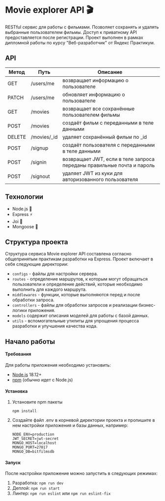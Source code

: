 # Movie explorer API 🎬
RESTful сервис для работы с фильмами. Позволяет сохранять и удалять выбранные пользователем фильмы. Доступ к приватному API предоставляется после регистрации.
Проект выполнен в рамках дипломной работы по курсу "Веб-разработчик" от Яндекс Практикум.

## API
| Метод  | Путь        | Описание                                                               |
| ------ | ----------- | ---------------------------------------------------------------------- |
| GET    | /users/me   | возвращает информацию о пользователе                                   |
| PATCH  | /users/me   | обновляет информацию о пользователе                                    |
| GET    | /movies     | возвращает все сохранённые пользователем фильмы                        |
| POST   | /movies     | создаёт фильм с переданными в теле данными                             |
| DELETE | /movies/_id | удаляет сохранённый фильм по _id                                       |
| POST   | /signup     | создаёт пользователя с переданными в теле данными                      |
| POST   | /signin     | возвращает JWT, если в теле запроса переданы правильные почта и пароль |
| POST   | /signout    | удаляет JWT из куки для авторизованного пользователя                   |

## Технологии

-  Node.js 🍃
-  Express ⚡
-  Joi 🎉
-  Mongoose 🪿

## Структура проекта
Структура сервиса Movie explorer API составлена согласно общепринятым практикам разработки на Express. Проект включает в себя следующие директории:
* `configs` - файлы для настройки сервера.
* `routes` - определение маршрутов, к которым могут обращаться пользователи и определение действий, которые необходимо выполнить для каждого маршрута.
* `middlewares` - функции, которые выполняются перед и после обработки запроса.
* `controllers` - файлы для обработки запросов и реализации бизнес-логики приложения.
* `models` содержит описания моделей для работы с базой данных.
* `utils` - вспомогательные утилиты для упрощения процесса разработки и улучшения качества кода.

## Начало работы
#### Требования
Для работы приложения необходимо установить:
* [Node.js](https://nodejs.org/ru/blog/release/v18.12.0) 18.12+
* [npm](https://docs.npmjs.com/downloading-and-installing-node-js-and-npm) (обычно идет с Node.js)

#### Установка
1. Установите npm пакеты
   ```
   npm install
   ```
2. Создайте файл .env в корневой директории проекта и пропишите в нем настройки приложения и базы данных, например:
   ```
   NODE_ENV=production
   JWT_SECRET=jwt-secret
   MONGO_HOST=localhost
   MONGO_PORT=27017
   MONGO_DB=bitfilmsdb
   ```
#### Запуск
После настройки приложение можно запустить в следующих режимах:
1. Разработка: `npm run dev`
2. Деплой: `npm run start`
3. Линтер: `npm run eslint` или `npm run eslint-fix`
